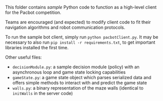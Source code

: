 This folder contains *sample* Python code to function as a high-level client for the Pacbot competition.

Teams are encouraged (and expected) to modify client code to fit their navigation algorithms and robot communication protocols.

To run the sample bot client, simply run `python pacbotClient.py`. It may be necessary to also run
`pip install -r requirements.txt`, to get important libraries installed the first time.

Other useful files:
* `decisionModule.py`: a sample decision module (policy) with an asynchronous loop and game state locking capabilities
* `gameState.py`: a game state object which parses serialized data and offers simple methods to interact with and predict the game state
* `walls.py`: a binary representation of the maze walls (identical to `initWalls` in the server code)